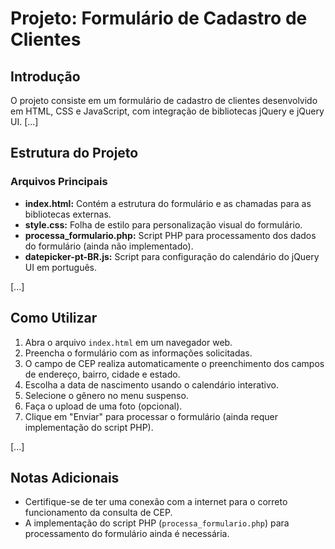 # Projeto: Formulário de Cadastro de Clientes

## Introdução
O projeto consiste em um formulário de cadastro de clientes desenvolvido em HTML, CSS e JavaScript, com integração de bibliotecas jQuery e jQuery UI. [...]

## Estrutura do Projeto

### Arquivos Principais
- **index.html:** Contém a estrutura do formulário e as chamadas para as bibliotecas externas.
- **style.css:** Folha de estilo para personalização visual do formulário.
- **processa_formulario.php:** Script PHP para processamento dos dados do formulário (ainda não implementado).
- **datepicker-pt-BR.js:** Script para configuração do calendário do jQuery UI em português.

[...]

## Como Utilizar

1. Abra o arquivo `index.html` em um navegador web.
2. Preencha o formulário com as informações solicitadas.
3. O campo de CEP realiza automaticamente o preenchimento dos campos de endereço, bairro, cidade e estado.
4. Escolha a data de nascimento usando o calendário interativo.
5. Selecione o gênero no menu suspenso.
6. Faça o upload de uma foto (opcional).
7. Clique em "Enviar" para processar o formulário (ainda requer implementação do script PHP).

[...]

## Notas Adicionais
- Certifique-se de ter uma conexão com a internet para o correto funcionamento da consulta de CEP.
- A implementação do script PHP (`processa_formulario.php`) para processamento do formulário ainda é necessária.
